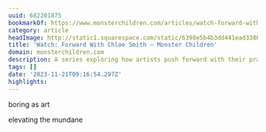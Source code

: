 ```yaml
---
uuid: 682201875
bookmarkOf: https://www.monsterchildren.com/articles/watch-forward-with-chloe-smith
category: article
headImage: http://static1.squarespace.com/static/6398e5b4b3dd441ead33860a/6398e815f2eabd0b458bc856/65555fb203f619620d238359/1700433654022/monster-children-Foward_Chloe_Smith_Artist+%281+of+1%29.jpg?format=1500w
title: 'Watch: Forward With Chloe Smith — Monster Children'
domain: monsterchildren.com
description: A series exploring how artists push forward with their practice.
tags: []
date: '2023-11-21T09:16:54.297Z'
highlights: 
---
```


boring as art

elevating the mundane 


